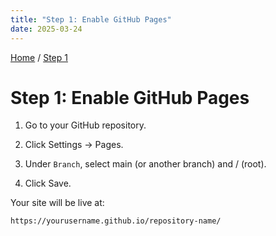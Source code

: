 ```yaml
---
title: "Step 1: Enable GitHub Pages"
date: 2025-03-24
---
```


[Home](https://vatsalsaxena22.github.io/GitHub-Pages-with-Jekyll/) / [Step 1](https://vatsalsaxena22.github.io/GitHub-Pages-with-Jekyll/2025/03/24/step-1.html)

# Step 1: Enable GitHub Pages

1. Go to your GitHub repository.

2. Click Settings → Pages.

3. Under `Branch`, select main (or another branch) and / (root).

4. Click Save.

Your site will be live at:
  
    https://yourusername.github.io/repository-name/
